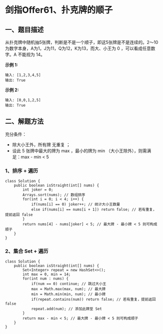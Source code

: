 # 剑指Offer61、扑克牌的顺子

## 一、题目描述

从扑克牌中随机抽5张牌，判断是不是一个顺子，即这5张牌是不是连续的。2～10为数字本身，A为1，J为11，Q为12，K为13，而大、小王为 0 ，可以看成任意数字。A 不能视为 14。

 

**示例 1:**

```
输入: [1,2,3,4,5]
输出: True 
```

**示例 2:**

```
输入: [0,0,1,2,5]
输出: True
```



## 二、解题方法

充分条件：

- 除大小王外，所有牌 无重复 ；
- 设此 5 张牌中最大的牌为 max ，最小的牌为 min （大小王除外），则需满足：max - min < 5

### 1、排序 + 遍历

```
class Solution {
    public boolean isStraight(int[] nums) {
        int joker = 0;
        Arrays.sort(nums); // 数组排序
        for(int i = 0; i < 4; i++) {
            if(nums[i] == 0) joker++; // 统计大小王数量
            else if(nums[i] == nums[i + 1]) return false; // 若有重复，提前返回 false
        }
        return nums[4] - nums[joker] < 5; // 最大牌 - 最小牌 < 5 则可构成顺子
    }
}
```



### 2、集合 Set + 遍历

```
class Solution {
    public boolean isStraight(int[] nums) {
        Set<Integer> repeat = new HashSet<>();
        int max = 0, min = 14;
        for(int num : nums) {
            if(num == 0) continue; // 跳过大小王
            max = Math.max(max, num); // 最大牌
            min = Math.min(min, num); // 最小牌
            if(repeat.contains(num)) return false; // 若有重复，提前返回 false
            repeat.add(num); // 添加此牌至 Set
        }
        return max - min < 5; // 最大牌 - 最小牌 < 5 则可构成顺子
    }
}
```

